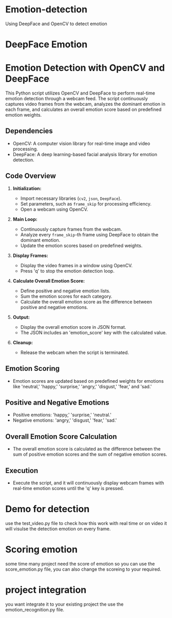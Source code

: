 # Emotion-detection
Using DeepFace and OpenCV to detect  emotion 

# DeepFace Emotion

# Emotion Detection with OpenCV and DeepFace

This Python script utilizes OpenCV and DeepFace to perform real-time emotion detection through a webcam feed. The script continuously captures video frames from the webcam, analyzes the dominant emotion in each frame, and calculates an overall emotion score based on predefined emotion weights.

## Dependencies

- OpenCV: A computer vision library for real-time image and video processing.
- DeepFace: A deep learning-based facial analysis library for emotion detection.

## Code Overview

1. **Initialization:**
   - Import necessary libraries (`cv2`, `json`, `DeepFace`).
   - Set parameters, such as `frame_skip` for processing efficiency.
   - Open a webcam using OpenCV.

2. **Main Loop:**
   - Continuously capture frames from the webcam.
   - Analyze every `frame_skip`-th frame using DeepFace to obtain the dominant emotion.
   - Update the emotion scores based on predefined weights.

3. **Display Frames:**
   - Display the video frames in a window using OpenCV.
   - Press 'q' to stop the emotion detection loop.

4. **Calculate Overall Emotion Score:**
   - Define positive and negative emotion lists.
   - Sum the emotion scores for each category.
   - Calculate the overall emotion score as the difference between positive and negative emotions.

5. **Output:**
   - Display the overall emotion score in JSON format.
   - The JSON includes an 'emotion_score' key with the calculated value.

6. **Cleanup:**
   - Release the webcam when the script is terminated.

## Emotion Scoring
- Emotion scores are updated based on predefined weights for emotions like 'neutral,' 'happy,' 'surprise,' 'angry,' 'disgust,' 'fear,' and 'sad.'

## Positive and Negative Emotions
- Positive emotions: 'happy,' 'surprise,' 'neutral.'
- Negative emotions: 'angry,' 'disgust,' 'fear,' 'sad.'

## Overall Emotion Score Calculation
- The overall emotion score is calculated as the difference between the sum of positive emotion scores and the sum of negative emotion scores.

## Execution
- Execute the script, and it will continuously display webcam frames with real-time emotion scores until the 'q' key is pressed.

# Demo for detection
use the test_video.py file to check how this work with real time or on video it will visulse the detection emotion on every frame.

# Scoring emotion
some time many project need the score of emotion so you can use the score_emotion.py file, you can also change the scoreing to your required.

# project integration
you want integrate it to your existing project the use the emotion_recognition.py file.
